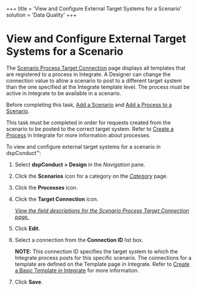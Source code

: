 +++
title = 'View and Configure External Target Systems for a Scenario'
solution = 'Data Quality'
+++

# View and Configure External Target Systems for a Scenario

The [Scenario Process Target
Connection](../Page_Desc/Scenario_Process_Target_Connection.htm) page
displays all templates that are registered to a process in Integrate. A
Designer can change the connection value to allow a scenario to post to
a different target system than the one specified at the Integrate
template level. The process must be active in Integrate to be available
in a scenario.

Before completing this task, [Add a Scenario](Add_Scenario.htm) and [Add
a Process to a Scenario](Add_an_Integrate_Process_to_a_Scenario.htm).

This task must be completed in order for requests created from the
scenario to be posted to the correct target system. Refer to [Create a
Process](../../../Platform/Integrate/Use_Cases/Create_a_Process.htm) in
Integrate for more information about processes.

To view and configure external target systems for a scenario in
dspConduct™:

1.  Select <span style="font-weight: bold;">dspConduct \> Design</span>
    in the *Navigation* pane.

2.  Click the **Scenarios** icon for a category on the
    *[Category](../Page_Desc/Category_H.htm)* page.

3.  Click the **Processes** icon.

4.  Click the **Target Connection** icon.
    
    *[View the field descriptions for the Scenario Process Target
    Connection
    page.](../Page_Desc/Scenario_Process_Target_Connection.htm)*

5.  Click **Edit**.

6.  Select a connection from the **Connection ID** list box.
    
    **NOTE:** This connection ID specifies the target system to which
    the Integrate process posts for this specific scenario. The
    connections for a template are defined on the Template page in
    Integrate. Refer to [Create a Basic Template in
    Integrate](../../../Platform/Integrate/Use_Cases/Create_a_Basic_Template.htm)
    for more information.

7.  Click **Save**.
